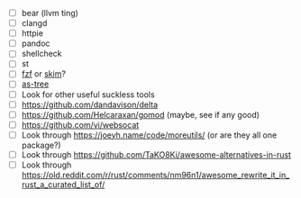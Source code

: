- [ ] bear (llvm ting)
- [ ] clangd
- [ ] httpie
- [ ] pandoc
- [ ] shellcheck
- [ ] st
- [ ] [fzf](https://github.com/junegunn/fzf) or [skim](https://github.com/lotabout/skim)?
- [ ] [as-tree](https://github.com/jez/as-tree)
- [ ] Look for other useful suckless tools
- [ ] https://github.com/dandavison/delta
- [ ] https://github.com/Helcaraxan/gomod (maybe, see if any good)
- [ ] https://github.com/vi/websocat
- [ ] Look through https://joeyh.name/code/moreutils/ (or are they all one package?)
- [ ] Look through https://github.com/TaKO8Ki/awesome-alternatives-in-rust
- [ ] Look through https://old.reddit.com/r/rust/comments/nm96n1/awesome_rewrite_it_in_rust_a_curated_list_of/
